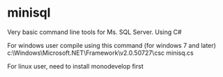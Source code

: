 # minisql
Very basic command line tools for Ms. SQL Server. Using C#

For windows user compile using this command (for windows 7 and later)
    c:\Windows\Microsoft.NET\Framework\v2.0.50727\csc minisq.cs
    
For linux user, need to install monodevelop first
